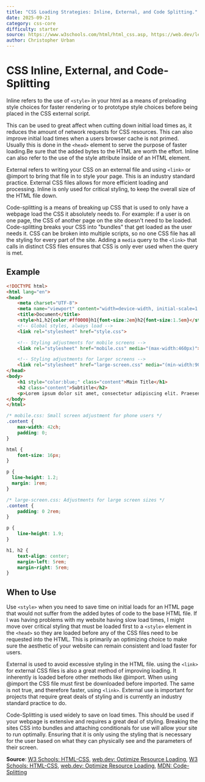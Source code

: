 ```yaml
---
title: "CSS Loading Strategies: Inline, External, and Code Splitting."
date: 2025-09-21
category: css-core
difficulty: starter
source: https://www.w3schools.com/html/html_css.asp, https://web.dev/learn/performance/optimize-resource-loading, https://developer.mozilla.org/en-US/docs/Glossary/Code_splitting
author: Christopher Urban
---
```


# CSS Inline, External, and Code-Splitting

Inline refers to the use of `<style>` in your html as a means of preloading style choices for faster rendering or to prototype style choices before being placed in the CSS external script.

This can be used to great affect when cutting down initial load times as, it reduces the amount of network requests for CSS resources. This can also improve initial load times when a users browser cache is not primed. Usually this is done in the `<head>` element to serve the purpose of faster loading.Be sure that the added bytes to the HTML are worth the effort. Inline can also refer to the use of the style attribute inside of an HTML element.

External refers to writing your CSS on an external file and using `<link>` or @import to bring that file in to style your page. This is an industry standard practice. External CSS files allows for more efficient loading and processing. Inline is only used for critical styling, to keep the overall size of the HTML file down.

Code-splitting is a means of breaking up CSS that is used to only have a webpage load the CSS it absolutely needs to. For example: if a user is on one page, the CSS of another page on the site doesn't need to be loaded. Code-splitting breaks your CSS into "bundles" that get loaded as the user needs it. CSS can be broken into multiple scripts, so no one CSS file has all the styling for every part of the site. Adding a `media` query to the `<link>` that calls in distinct CSS files ensures that CSS is only ever used when the query is met.

## Example

```HTML
<!DOCTYPE html>
<html lang="en">
<head>
    <meta charset="UTF-8">
    <meta name="viewport" content="width=device-width, initial-scale=1.0">
    <title>Document</title>
    <style>h1,h2{color:#ff0000}h1{font-size:2em}h2{font-size:1.5em}</style>
    <!-- Global styles, always load -->
    <link rel="stylesheet" href="style.css">

    <!-- Styling adjustments for mobile screens -->
    <link rel="stylesheet" href="mobile.css" media="(max-width:460px)">

    <!-- Styling adjustments for larger screens -->
    <link rel="stylesheet" href="large-screen.css" media="(min-width:900px)">
</head>
<body>
    <h1 style="color:blue;" class="content">Main Title</h1>
    <h2 class="content">Subtitle</h2>
    <p>Lorem ipsum dolor sit amet, consectetur adipiscing elit. Praesent sit amet bibendum tortor. Aenean pellentesque, ante id convallis varius, odio est aliquet augue, ut tristique dui ligula tincidunt ante. Donec commodo risus sem, sagittis placerat augue dapibus ut. Curabitur non lacinia elit. Vestibulum vitae risus ac nisi viverra semper. Donec lobortis, lorem in pretium egestas, arcu ex feugiat sem, et iaculis ipsum dui id nisl. Vivamus finibus convallis finibus. Pellentesque ac purus neque.</p>
</body>
</html>
```

```CSS
/* mobile.css: Small screen adjustment for phone users */
.content {
    max-width: 42ch;
    padding: 0;
}

html {
    font-size: 16px;
}

p {
  line-height: 1.2;
  margin: 1rem;
}
```

```CSS
/* large-screen.css: Adjustments for large screen sizes */
.content {
    padding: 0 2rem;
}

p {
    line-height: 1.9;
}

h1, h2 {
    text-align: center;
    margin-left: 5rem;
    margin-right: 5rem;
}
```

## When to Use

Use `<style>` when you need to save time on initial loads for an HTML page that would not suffer from the added bytes of code to the base HTML file. If I was having problems with my website having slow load times, I might move over critical styling that must be loaded first to a `<style>` element in the `<head>` so they are loaded before any of the CSS files need to be requested into the HTML. This is primarily an optimizing choice to make sure the aesthetic of your website can remain consistent and load faster for users.

External is used to avoid excessive styling in the HTML file. using the `<link>` for external CSS files is also a great method of improving loading. It inherently is loaded before other methods like @import. When using @import the CSS file must first be downloaded before imported. The same is not true, and therefore faster, using `<link>`. External use is important for projects that require great deals of styling and is currently an industry standard practice to do.

Code-Splitting is used widely to save on load times. This should be used if your webpage is extensive and requires a great deal of styling. Breaking the sites CSS into bundles and attaching conditionals for use will allow your site to run optimally. Ensuring that it is only using the styling that is necessary for the user based on what they can physically see and the parameters of their screen.

**Source**: [W3 Schools: HTML-CSS](https://www.w3schools.com/html/html_css.asp), [web.dev: Optimize Resource Loading](https://web.dev/learn/performance/optimize-resource-loading), [W3 Schools: HTML-CSS](https://www.w3schools.com/html/html_css.asp), [web.dev: Optimize Resource Loading](https://web.dev/learn/performance/optimize-resource-loading), [MDN: Code-Splitting](https://developer.mozilla.org/en-US/docs/Glossary/Code_splitting)
